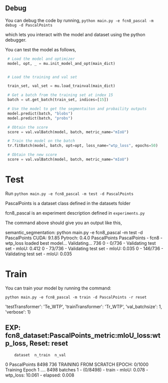 Debug
-----
You can debug the code by running,
`python main.py -e fcn8_pascal -m debug -d PascalPoints`

which lets you interact with the model and dataset using the python debugger.

You can test the model as follows,

```python
 # Load the model and optimizer
 model, opt, _ = mu.init_model_and_opt(main_dict)


 # Load the training and val set

 train_set, val_set = mu.load_trainval(main_dict)

 # Get a batch from the training set at index 15
 batch = ut.get_batch(train_set, indices=[15])

 # Use the model to get the segmentaiton and probaility outputs
 model.predict(batch, "blobs")
 model.predict(batch, "probs")

 # Obtain the score
 score = val.valBatch(model, batch, metric_name="mIoU")

 # Train the model on the batch
 tr.fitBatch(model, batch, opt=opt, loss_name="wtp_loss", epochs=50)

 # Obtain the new score
 score = val.valBatch(model, batch, metric_name="mIoU")
```

Test
====
Run `python main.py -e fcn8_pascal -m test -d PascalPoints`

PascalPoints is a dataset class defined in the datasets folder

fcn8_pascal is an experiment description defined in `experiments.py`

The command above should give you an output like this,

semantic_segmentation: python main.py -e fcn8_pascal -m test -d PascalPoints 
CUDA: 9.1.85
Pytroch: 0.4.0
PascalPoints
PascalPoints - fcn8 - wtp_loss
loaded best model...
Validating... 736
0 - 0/736 - Validating test set - mIoU: 0.412
0 - 73/736 - Validating test set - mIoU: 0.035
0 - 146/736 - Validating test set - mIoU: 0.035


Train
=====
You can train your model by running the command:

`python main.py -e fcn8_pascal -m train -d PascalPoints -r reset`

 'testTransformer': 'Te_WTP',
 'trainTransformer': 'Tr_WTP',
 'val_batchsize': 1,
 'verbose': 1}

EXP: fcn8_dataset:PascalPoints_metric:mIoU_loss:wtp_loss,  Reset: reset
-----------------------------------------------------------------------
        dataset  n_train  n_val
0  PascalPoints     8498    736
TRAINING FROM SCRATCH EPOCH: 0/1000
Training Epoch 1 .... 8498 batches
1 - (0/8498) - train - mIoU: 0.078 - wtp_loss: 10.061 - elapsed: 0.008







